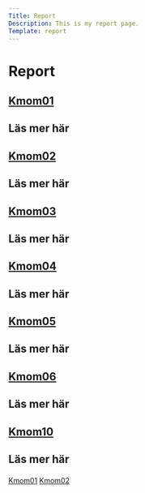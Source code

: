 ```yaml
---
Title: Report
Description: This is my report page.
Template: report
---
```


Report
==========================

<div class="kmom-box">
    <a href="report/kmom01"><h2>Kmom01<h2></a>
    <p>Läs mer här</p>
</div>

<div class="kmom-box">
    <a href="report/kmom02"><h2>Kmom02<h2></a>
    <p>Läs mer här</p>
</div>

<div class="kmom-box">
    <a href="report/kmom03"><h2>Kmom03<h2></a>
    <p>Läs mer här</p>
</div>

<div class="kmom-box">
    <a href="report/kmom04"><h2>Kmom04<h2></a>
    <p>Läs mer här</p>
</div>

<div class="kmom-box">
    <a href="report/kmom05"><h2>Kmom05<h2></a>
    <p>Läs mer här</p>
</div>

<div class="kmom-box">
    <a href="report/kmom06"><h2>Kmom06<h2></a>
    <p>Läs mer här</p>
</div>

<div class="kmom-box project">
    <a href="report/kmom10"><h2>Kmom10<h2></a>
    <p>Läs mer här</p>
</div>

<a href="report/kmom01">Kmom01</a>
<a href="report/kmom02">Kmom02</a>